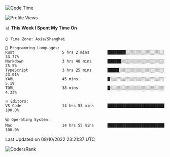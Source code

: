 <!--START_SECTION:waka-->
![Code Time](http://img.shields.io/badge/Code%20Time-1%2C715%20hrs%2040%20mins-blue)

![Profile Views](http://img.shields.io/badge/Profile%20Views-8-blue)

📊 **This Week I Spent My Time On** 

```text
⌚︎ Time Zone: Asia/Shanghai

💬 Programming Languages: 
Rust                     5 hrs 2 mins        ████████░░░░░░░░░░░░░░░░░   33.77% 
Markdown                 3 hrs 48 mins       ██████░░░░░░░░░░░░░░░░░░░   25.5% 
TypeScript               3 hrs 25 mins       █████░░░░░░░░░░░░░░░░░░░░   23.01% 
YAML                     45 mins             █░░░░░░░░░░░░░░░░░░░░░░░░   5.1% 
TOML                     38 mins             █░░░░░░░░░░░░░░░░░░░░░░░░   4.33%

🔥 Editors: 
VS Code                  14 hrs 55 mins      █████████████████████████   100.0%

💻 Operating System: 
Mac                      14 hrs 55 mins      █████████████████████████   100.0%

```


 Last Updated on 08/10/2022 23:21:37 UTC
<!--END_SECTION:waka-->

![CodersRank](https://cr-skills-chart-widget.azurewebsites.net/api/api?username=BugenZhao&padding=16&tooltip=true&branding=false&sort-by-score=true&skills=Rust%2C%20Swift%2C%20C%2C%20TypeScript%2C%20Java%2C%20Go%2C%20Dart%2C%20C%2B%2B%2C%20Python%2C%20Assembly%2C%20Shell%2C%20Kotlin)
